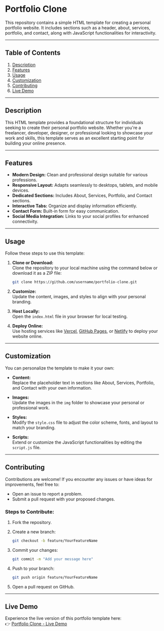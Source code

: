 # **Portfolio Clone**

This repository contains a simple HTML template for creating a personal portfolio website. It includes sections such as a header, about, services, portfolio, and contact, along with JavaScript functionalities for interactivity.

---

## **Table of Contents**

1. [Description](#description)  
2. [Features](#features)  
3. [Usage](#usage)  
4. [Customization](#customization)  
5. [Contributing](#contributing)  
6. [Live Demo](#live-demo)  

---

## **Description**

This HTML template provides a foundational structure for individuals seeking to create their personal portfolio website. Whether you're a freelancer, developer, designer, or professional looking to showcase your work and skills, this template serves as an excellent starting point for building your online presence.

---

## **Features**

- **Modern Design:** Clean and professional design suitable for various professions.  
- **Responsive Layout:** Adapts seamlessly to desktops, tablets, and mobile devices.  
- **Dedicated Sections:** Includes About, Services, Portfolio, and Contact sections.  
- **Interactive Tabs:** Organize and display information efficiently.  
- **Contact Form:** Built-in form for easy communication.  
- **Social Media Integration:** Links to your social profiles for enhanced connectivity.  

---

## **Usage**

Follow these steps to use this template:

1. **Clone or Download:**  
   Clone the repository to your local machine using the command below or download it as a ZIP file:  
   
   ```bash
   git clone https://github.com/username/portfolio-clone.git
   ```

2. **Customize:**  
   Update the content, images, and styles to align with your personal branding.  

3. **Host Locally:**  
   Open the `index.html` file in your browser for local testing.  

4. **Deploy Online:**  
   Use hosting services like [Vercel](https://vercel.com/), [GitHub Pages](https://pages.github.com/), or [Netlify](https://www.netlify.com/) to deploy your website online.  

---

## **Customization**

You can personalize the template to make it your own:

- **Content:**  
  Replace the placeholder text in sections like About, Services, Portfolio, and Contact with your own information.
  
- **Images:**  
  Update the images in the `img` folder to showcase your personal or professional work.  

- **Styles:**  
  Modify the `style.css` file to adjust the color scheme, fonts, and layout to match your branding.  

- **Scripts:**  
  Extend or customize the JavaScript functionalities by editing the `script.js` file.  

---

## **Contributing**

Contributions are welcome! If you encounter any issues or have ideas for improvements, feel free to:

- Open an issue to report a problem.  
- Submit a pull request with your proposed changes.  

### **Steps to Contribute:**

1. Fork the repository.  
2. Create a new branch:  
   
   ```bash
   git checkout -b feature/YourFeatureName
   ```

3. Commit your changes:  
   
   ```bash
   git commit -m "Add your message here"
   ```

4. Push to your branch:  
   
   ```bash
   git push origin feature/YourFeatureName
   ```

5. Open a pull request on GitHub.  

---

## **Live Demo**

Experience the live version of this portfolio template here:  
👉 [Portfolio Clone - Live Demo](https://portfolio-clone-lilac.vercel.app/)
